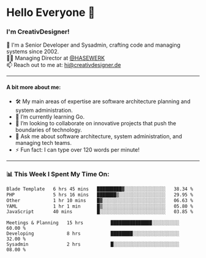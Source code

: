 # Hello Everyone 👋

### I'm CreativDesigner!

🔭 I'm a Senior Developer and Sysadmin, crafting code and managing systems since 2002.  
👨‍💼 Managing Director at [@HASEWERK](https://github.com/HASEWERK)  
📫 Reach out to me at: [hi@creativdesigner.de](mailto:hi@creativdesigner.de)  

---

#### A bit more about me:

- 🛠 My main areas of expertise are software architecture planning and system administration.
- 🌱 I’m currently learning Go.
- 👯 I’m looking to collaborate on innovative projects that push the boundaries of technology.
- 💬 Ask me about software architecture, system administration, and managing tech teams.
- ⚡ Fun fact: I can type over 120 words per minute!  

---

### 📊 **This Week I Spent My Time On:**

<!--START_SECTION:waka-->

```txt
Blade Template   6 hrs 45 mins   █████████▓░░░░░░░░░░░░░░░   38.34 %
PHP              5 hrs 16 mins   ███████▒░░░░░░░░░░░░░░░░░   29.95 %
Other            1 hr 10 mins    █▓░░░░░░░░░░░░░░░░░░░░░░░   06.63 %
YAML             1 hr 1 min      █▒░░░░░░░░░░░░░░░░░░░░░░░   05.80 %
JavaScript       40 mins         █░░░░░░░░░░░░░░░░░░░░░░░░   03.85 %
```

<!--END_SECTION:waka-->

```text
Meetings & Planning   15 hrs          ███████████████░░░░░░░░░░   60.00 % 
Developing            8 hrs           ████████░░░░░░░░░░░░░░░░░   32.00 % 
Sysadmin              2 hrs           █░░░░░░░░░░░░░░░░░░░░░░░░   08.00 %

